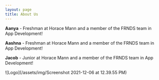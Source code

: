 ```yaml
---
layout: page
title: About Us
---
```


**Aanya** - Freshman at Horace Mann and a member of the FRNDS team in App Development! 

**Aashna** - Freshman at Horace Mann and a member of the FRNDS team in App Development! 

**Jacob** - Junior at Horace Mann and a member of the FRNDS team in App Development! 

![Logo](/assets/img/Screenshot 2021-12-06 at 12.39.55 PM)
